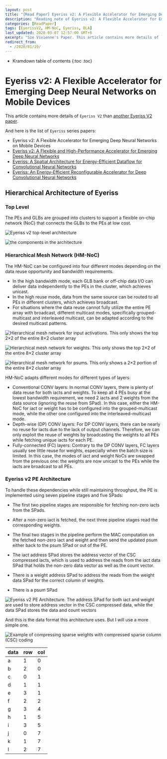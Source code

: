 ```yaml
---
layout: post
title: "[Read Paper] Eyeriss v2: A Flexible Accelerator for Emerging Deep Neural Networks on Mobile Devices"
description: "Reading note of Eyeriss v2: A Flexible Accelerator for Emerging Deep Neural Networks on Mobile Devices"
categories: [ReadPaper]
tags: [EyerissV2, HM-NoC, Eyeriss, DLA]
last_updated: 2020-03-07 12:57:00 GMT+8
excerpt: "Sze Vivienne's Paper. This article contains more details of `Eyeriss V2`."
redirect_from:
  - /2020/01/19/
---
```


* Kramdown table of contents
{:toc .toc}
# Eyeriss v2: A Flexible Accelerator for Emerging Deep Neural Networks on Mobile Devices

This article contains more details of `Eyeriss V2` than [another Eyeriss V2 paper](../../../../2019/12/29/Read-Paper-Eyeriss-v2-A-Flexible-and-High-Performance-Accelerator-for-Emerging-Deep-Neural-Networks/).

And here is the list of `Eyeriss` series papers:

+ Eyeriss v2: A Flexible Accelerator for Emerging Deep Neural Networks on Mobile Devices
+ [Eyeriss v2: A Flexible and High-Performance Accelerator for Emerging Deep Neural Networks](../../../../2019/12/29/Read-Paper-Eyeriss-v2-A-Flexible-and-High-Performance-Accelerator-for-Emerging-DNN/)
+ [Eyeriss: A Spatial Architecture for Energy-Efficient Dataflow for Convolutional Neural Networks](../../../../2019/12/29/Read-Paper-Eyeriss-A-Spatial-Architecture-for-Energy-Efficient-Dataflow-for-CNN/)
+ [Eyeriss: An Energy-Efficient Reconfigurable Accelerator for Deep Convolutional Neural Networks](../../../../2019/12/29/Read-Paper-Eyeriss-An-Energy-Efficient-Reconfigurable-Accelerator-for-DNN/)

## Hierarchical Architecture of Eyeriss

### Top Level

The PEs and GLBs are grouped into clusters to support a flexible on-chip network (NoC) that connects the GLBs to the PEs at low cost.

![Eyeriss v2 top-level architecture](https://images-cdn.shimo.im/GfZZt2o1Omo0Px4X/image.png)



![the components in the architecture](https://images-cdn.shimo.im/rdHBVt49L3Ukg9eb/image.png)

### Hierarchical Mesh Network (HM-NoC)

The HM-NoC can be configured into four different modes depending on the data reuse opportunity and bandwidth requirements.

+ In the high bandwidth mode, each GLB bank or off-chip data I/O can deliver data independently to the PEs in the cluster, which achieves unicast.
+ In the high reuse mode, data from the same source can be routed to all PEs in different clusters, which achieves broadcast.
+ For situations where the data reuse cannot fully utilize the entire PE array with broadcast, different multicast modes, specifically grouped-multicast and interleaved multicast, can be adapted according to the desired multicast patterns.

![Hierarchical mesh network for input activations. This only shows the top 2×2 of the entire 8×2 cluster array](https://images-cdn.shimo.im/2eS389Ug4u84Mujp/image.png)



![Hierarchical mesh network for weights. This only shows the top 2×2 of the entire 8×2 cluster array](https://images-cdn.shimo.im/CWvcp5kSbPMpEQEx/image.png)



![Hierarchical mesh network for psums. This only shows a 2×2 portion of the entire 8×2 cluster array](https://images-cdn.shimo.im/HdYFi0MzVIgkyYm0/image.png)

HM-NoC adapts different modes for different types of layers:

+ Conventional CONV layers: In normal CONV layers, there is plenty of data reuse for both iacts and weights. To keep all 4 PEs busy at the lowest bandwidth requirement, we need 2 iacts and 2 weights from the data source (ignoring the reuse from SPad). In this case, either the HM-NoC for iact or weight has to be configured into the grouped-multicast mode, while the other one configured into the interleaved-multicast mode.
+ Depth-wise (DP) CONV layers: For DP CONV layers, there can be nearly no reuse for iacts due to the lack of output channels. Therefore, we can only exploit the reuse of weights by broadcasting the weights to all PEs while fetching unique iacts for each PE.
+ Fully-connected (FC) layers: Contrary to the DP CONV layers, FC layers usually see little reuse for weights, especially when the batch size is limited. In this case, the modes of iact and weight NoCs are swapped from the previous one: the weights are now unicast to the PEs while the iacts are broadcast to all PEs.

### Eyeriss v2 PE Architecture

To handle these dependencies while still maintaining throughput, the PE is implemented using seven pipeline stages and five SPads:

+ The first two pipeline stages are responsible for fetching non-zero iacts from the SPads.

+ After a non-zero iact is fetched, the next three pipeline stages read the corresponding weights.
+ The final two stages in the pipeline perform the MAC computation on the fetched non-zero iact and weight and then send the updated psum either back to the psum SPad or out of the PE.
+ The iact address SPad stores the address vector of the CSC compressed iacts, which is used to address the reads from the iact data SPad that holds the non-zero data vector as well as the count vector.
+ There is a weight address SPad to address the reads from the weight data SPad for the correct column of weights.
+ There is a psum SPad

![Eyeriss v2 PE Architecture. The address SPad for both iact and weight are used to store address vector in the CSC compressed data, while the data SPad stores the data and count vectors](https://images-cdn.shimo.im/Zj7Aa6YzIis6Fhxs/image.png)

And this is the data format this architecture uses. But I will use a more simple one.

![Example of compressing sparse weights with compressed sparse column (CSC) coding](https://images-cdn.shimo.im/dwf3TL2QC4EdrmXJ/image.png)

| data | row  | col  |
| ---- | ---- | ---- |
| a    | 1    | 0    |
| b    | 2    | 0    |
| c    | 0    | 1    |
| d    | 1    | 1    |
| e    | 3    | 1    |
| f    | 2    | 2    |
| g    | 3    | 4    |
| h    | 1    | 5    |
| i    | 3    | 5    |
| j    | 0    | 7    |
| k    | 1    | 7    |
| l    | 2    | 7    |